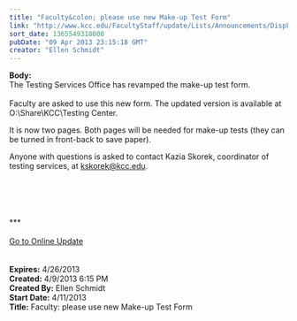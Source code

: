 ```yaml
---
title: "Faculty&colon; please use new Make-up Test Form"
link: "http://www.kcc.edu/FacultyStaff/update/Lists/Announcements/DispForm.aspx?ID=1062"
sort_date: 1365549318000
pubDate: "09 Apr 2013 23:15:18 GMT"
creator: "Ellen Schmidt"
---
```


<div><b>Body:</b> <div class="ExternalClass1FF495668E964A6DABC28446BBFE5E32">
<div>The Testing Services Office has revamped the make-up test form.</div>
<div> </div>
<div>Faculty are asked to use this new form. The updated version is available at O:\Share\KCC\Testing Center.</div>
<p>It is now two pages. Both pages will be needed for make-up tests (they can be turned in front-back to save paper). </p>
<div>Anyone with questions is asked to contact Kazia Skorek, coordinator of testing services, at <a href="mailto:kskorek@kcc.edu">kskorek@kcc.edu</a>.</div>
<div> </div>
<div> </div>
<div> </div>
<div>
<div>
<div>
<div><br />
<div>
<div> </div>
<div>
<div>
<div>***</div>
<div> </div>
<div><a href="/FacultyStaff/update/Pages/dailyupdate.aspx">Go to Online Update</a></div>
<div> </div></div></div></div></div><br /></div></div></div></div></div>
<div><b>Expires:</b> 4/26/2013</div>
<div><b>Created:</b> 4/9/2013 6:15 PM</div>
<div><b>Created By:</b> Ellen Schmidt</div>
<div><b>Start Date:</b> 4/11/2013</div>
<div><b>Title:</b> Faculty: please use new Make-up Test Form</div>
